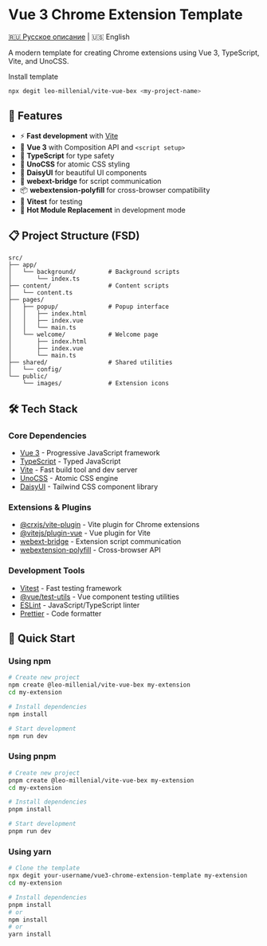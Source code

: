 # Vue 3 Chrome Extension Template

[🇷🇺 Русское описание](./README.ru.md) | 🇺🇸 English

A modern template for creating Chrome extensions using Vue 3, TypeScript, Vite, and UnoCSS.

Install template
```bash
npx degit leo-millenial/vite-vue-bex <my-project-name>
```

## 🚀 Features

- ⚡ **Fast development** with [Vite](https://vitejs.dev/)
- 🎯 **Vue 3** with Composition API and `<script setup>`
- 🔷 **TypeScript** for type safety
- 🎨 **UnoCSS** for atomic CSS styling
- 🌸 **DaisyUI** for beautiful UI components
- 🔧 **webext-bridge** for script communication
- 📦 **webextension-polyfill** for cross-browser compatibility
- 🧪 **Vitest** for testing
- 🔄 **Hot Module Replacement** in development mode

## 📋 Project Structure (FSD)
```
src/
├── app/
│   └── background/         # Background scripts
│       └── index.ts
├── content/                # Content scripts
│   └── content.ts
├── pages/
│   ├── popup/              # Popup interface
│   │   ├── index.html
│   │   ├── index.vue
│   │   └── main.ts
│   └── welcome/            # Welcome page
│       ├── index.html
│       ├── index.vue
│       └── main.ts
├── shared/                 # Shared utilities
│   └── config/
└── public/
    └── images/             # Extension icons
```

## 🛠 Tech Stack

### Core Dependencies
- [Vue 3](https://vuejs.org/) - Progressive JavaScript framework
- [TypeScript](https://www.typescriptlang.org/) - Typed JavaScript
- [Vite](https://vitejs.dev/) - Fast build tool and dev server
- [UnoCSS](https://unocss.dev/) - Atomic CSS engine
- [DaisyUI](https://daisyui.com/) - Tailwind CSS component library

### Extensions & Plugins
- [@crxjs/vite-plugin](https://crxjs.dev/vite-plugin/) - Vite plugin for Chrome extensions
- [@vitejs/plugin-vue](https://github.com/vitejs/vite-plugin-vue) - Vue plugin for Vite
- [webext-bridge](https://github.com/zikaari/webext-bridge) - Extension script communication
- [webextension-polyfill](https://github.com/mozilla/webextension-polyfill) - Cross-browser API

### Development Tools
- [Vitest](https://vitest.dev/) - Fast testing framework
- [@vue/test-utils](https://test-utils.vuejs.org/) - Vue component testing utilities
- [ESLint](https://eslint.org/) - JavaScript/TypeScript linter
- [Prettier](https://prettier.io/) - Code formatter

## 🚀 Quick Start

### Using npm

```bash
# Create new project
npm create @leo-millenial/vite-vue-bex my-extension
cd my-extension

# Install dependencies
npm install

# Start development
npm run dev
```

### Using pnpm

```bash
# Create new project
pnpm create @leo-millenial/vite-vue-bex my-extension
cd my-extension

# Install dependencies
pnpm install

# Start development
pnpm run dev
```

### Using yarn

```bash
# Clone the template
npx degit your-username/vue3-chrome-extension-template my-extension
cd my-extension

# Install dependencies
pnpm install
# or
npm install
# or
yarn install

